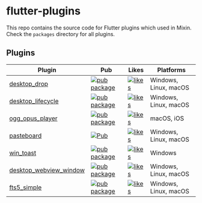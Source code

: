 # flutter-plugins

This repo contains the source code for Flutter plugins which used in Mixin. Check the `packages` directory for all plugins.

## Plugins

| Plugin                                                      | Pub                                                                                                                        | Likes                                                                                                              | Platforms             |
|-------------------------------------------------------------|----------------------------------------------------------------------------------------------------------------------------|--------------------------------------------------------------------------------------------------------------------|-----------------------|
| [desktop_drop](./packages/desktop_drop)                     | [![pub package](https://img.shields.io/pub/v/desktop_drop.svg)](https://pub.dev/packages/desktop_drop)                     | [![likes](https://badges.bar/desktop_drop/likes)](https://pub.dev/packages/desktop_drop/score)                     | Windows, Linux, macOS |
| [desktop_lifecycle](./packages/desktop_lifecycle)           | [![pub package](https://img.shields.io/pub/v/desktop_lifecycle.svg)](https://pub.dev/packages/desktop_lifecycle)           | [![likes](https://badges.bar/desktop_lifecycle/likes)](https://pub.dev/packages/desktop_lifecycle/score)           | Windows, Linux, macOS |
| [ogg_opus_player](./packages/ogg_opus_player)               | [![pub package](https://img.shields.io/pub/v/ogg_opus_player.svg)](https://pub.dev/packages/ogg_opus_player)               | [![likes](https://badges.bar/ogg_opus_player/likes)](https://pub.dev/packages/ogg_opus_player/score)               | macOS, iOS            |
| [pasteboard](./packages/pasteboard)                         | [![Pub](https://img.shields.io/pub/v/pasteboard.svg)](https://pub.dev/packages/pasteboard)                                 | [![likes](https://badges.bar/pasteboard/likes)](https://pub.dev/packages/pasteboard/score)                         | Windows, Linux, macOS |
| [win_toast](./packages/win_toast)                           | [![pub package](https://img.shields.io/pub/v/win_toast.svg)](https://pub.dev/packages/win_toast)                           | [![likes](https://badges.bar/win_toast/likes)](https://pub.dev/packages/win_toast/score)                           | Windows               |
| [desktop_webview_window](./packages/desktop_webview_window) | [![pub package](https://img.shields.io/pub/v/desktop_webview_window.svg)](https://pub.dev/packages/desktop_webview_window) | [![likes](https://badges.bar/desktop_webview_window/likes)](https://pub.dev/packages/desktop_webview_window/score) | Windows, Linux, macOS |
| [fts5_simple](./packages/fts5_simple)                       | [![pub package](https://img.shields.io/pub/v/fts5_simple.svg)](https://pub.dev/packages/fts5_simple)                       | [![likes](https://badges.bar/fts5_simple/likes)](https://pub.dev/packages/fts5_simple/score)                       | Windows, Linux, macOS |

